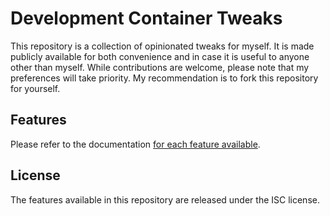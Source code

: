 Development Container Tweaks
============================

This repository is a collection of opinionated tweaks for myself. It is made publicly available for both convenience and in case it is useful to anyone other than myself. While contributions are welcome, please note that my preferences will take priority. My recommendation is to fork this repository for yourself.

Features
--------

Please refer to the documentation [for each feature available](src/).

License
-------

The features available in this repository are released under the ISC license.
